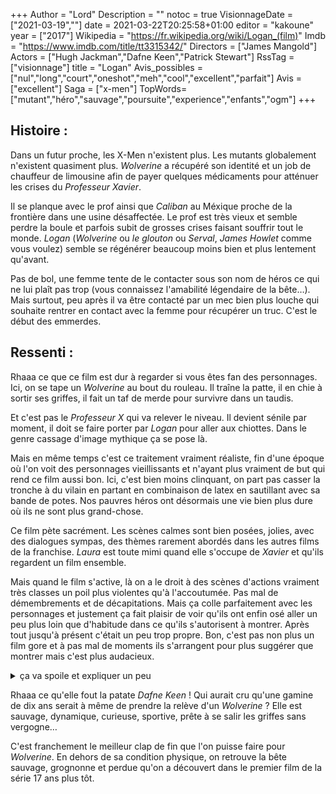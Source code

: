 +++
Author = "Lord"
Description = ""
notoc = true
VisionnageDate = ["2021-03-19",""]
date = 2021-03-22T20:25:58+01:00
editor = "kakoune"
year = ["2017"]
Wikipedia = "https://fr.wikipedia.org/wiki/Logan_(film)"
Imdb = "https://www.imdb.com/title/tt3315342/"
Directors = ["James Mangold"]
Actors = ["Hugh Jackman","Dafne Keen","Patrick Stewart"]
RssTag = ["visionnage"]
title = "Logan"
Avis_possibles = ["nul","long","court","oneshot","meh","cool","excellent","parfait"]
Avis = ["excellent"] 
Saga = ["x-men"]
TopWords=["mutant","héro","sauvage","poursuite","experience","enfants","ogm"]
+++
## Histoire : 
Dans un futur proche, les X-Men n'existent plus.
Les mutants globalement n'existent quasiment plus.
*Wolverine* a récupéré son identité et un job de chauffeur de limousine afin de payer quelques médicaments pour atténuer les crises du *Professeur Xavier*.

Il se planque avec le prof ainsi que *Caliban* au Méxique proche de la frontière dans une usine désaffectée.
Le prof est très vieux et semble perdre la boule et parfois subit de grosses crises faisant souffrir tout le monde.
*Logan* (*Wolverine* ou *le glouton* ou *Serval*, *James Howlet* comme vous voulez)  semble se régénérer beaucoup moins bien et plus lentement qu'avant.

Pas de bol, une femme tente de le contacter sous son nom de héros ce qui ne lui plaît pas trop (vous connaissez l'amabilité légendaire de la bête…).
Mais surtout, peu après il va être contacté par un mec bien plus louche qui souhaite rentrer en contact avec la femme pour récupérer un truc.
C'est le début des emmerdes.

## Ressenti : 
Rhaaa ce que ce film est dur à regarder si vous êtes fan des personnages.
Ici, on se tape un *Wolverine* au bout du rouleau.
Il traîne la patte, il en chie à sortir ses griffes, il fait un taf de merde pour survivre dans un taudis.

Et c'est pas le *Professeur X* qui va relever le niveau.
Il devient sénile par moment, il doit se faire porter par *Logan* pour aller aux chiottes.
Dans le genre cassage d'image mythique ça se pose là.

Mais en même temps c'est ce traitement vraiment réaliste, fin d'une époque où l'on voit des personnages vieillissants et n'ayant plus vraiment de but qui rend ce film aussi bon.
Ici, c'est bien moins clinquant, on part pas casser la tronche à du vilain en partant en combinaison de latex en sautillant avec sa bande de potes.
Nos pauvres héros ont désormais une vie bien plus dure où ils ne sont plus grand-chose.

Ce film pète sacrément.
Les scènes calmes sont bien posées, jolies, avec des dialogues sympas, des thèmes rarement abordés dans les autres films de la franchise.
*Laura* est toute mimi quand elle s'occupe de *Xavier* et qu'ils regardent un film ensemble.

Mais quand le film s'active, là on a le droit à des scènes d'actions vraiment très classes un poil plus violentes qu'à l'accoutumée.
Pas mal de démembrements et de décapitations.
Mais ça colle parfaitement avec les personnages et justement ça fait plaisir de voir qu'ils ont enfin osé aller un peu plus loin que d'habitude dans ce qu'ils s'autorisent à montrer.
Après tout jusqu'à présent c'était un peu trop propre.
Bon, c'est pas non plus un film gore et à pas mal de moments ils s'arrangent pour plus suggérer que montrer mais c'est plus audacieux.

<details><summary>ça va spoile et expliquer un peu</summary>

Un truc qui me surprend avec ce film, c'est que pas mal de monde ne comprend pas trop comment on en est arrivé là.
Non, *Logan* ne tombe pas malade à cause de l'adamantium dans son corps (enfin si mais pas totalement).
Non, les crises de *Xavier* ne sont pas uniquement dû à son âge.
Non, les mutants n'ont pas été traqués et tués bêtement.

Le film disperse quelques indices à propos de ce qu'il s'est passé.
Déjà, ça se déroule dans le futur proche (2029), ça se remarque par exemple avec les camions autonomes, la limousine de *Logan* est un modèle de 2024, les prothèses de mains très Terminatienne… bref, du temps s'est écoulé depuis les derniers évènements.
Mais surtout, ce qu'il s'est passé c'est que l'entreprise derrière les vilains du film s'est lancé dans le maïs transgènique.
Il a été bouffé par toute la population sous différentes formes (notamment en sirop de glucose) et celui-ci a alteré les mutants en leur supprimant petit à petit leurs pouvoirs.

C'est subtilement montré lorsque *Logan* va se boire une bibine au bar en attendant que son SUV soit mis d'aplomb lorsqu'il l'achète, dans le fond on voit une pub pour du maïs.

Bon, ça ne prouve rien ce seul indice je vous l'accorde, mais plus tard, quand la ptite troupe trouve refuge auprès des agriculteurs : *Xavier* annonce qu'il passe sa meilleure nuit depuis des lustres.
Ça s'explique par le fait que pour une fois il a bouffé du maïs non trafiqué et qu'il a donc retrouvé un peu de ses facultés.
Et puis le père de famille explique que la grosse entreprise concurrente inonde tout le marché avec ses produits.
Il y a fort à parier que le régime alimentaire et liquide de *Logan* ne soit pas trop porté maïs et boisson sucrée mais plus viande et bourbon, ce qui explique qu'il n'ait pas complètement perdu ses pouvoirs.

Mais surtout l'indice le plus évident que visiblement tout le monde zappe se trouve à la toute fin quand le docteur *Zander Rice* explique juste avant de se faire bouffer que c'est grâce à lui qu'il n'y a plus de mutants.
Il a développé une formule "corrigeant" les mutations et ça s'est retrouvé dans tout un tas de produits alimentaires.
C'est explicitement dit mais visiblement personne ne se souvient de ce passage.

</details>

Rhaaa ce qu'elle fout la patate *Dafne Keen* !
Qui aurait cru qu'une gamine de dix ans serait à même de prendre la relève d'un *Wolverine* ?
Elle est sauvage, dynamique, curieuse, sportive, prête à se salir les griffes sans vergogne…

C'est franchement le meilleur clap de fin que l'on puisse faire pour *Wolverine*.
En dehors de sa condition physique, on retrouve la bête sauvage, grognonne et perdue qu'on a découvert dans le premier film de la série 17 ans plus tôt.

